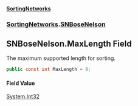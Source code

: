 #### [SortingNetworks](./index.md 'index')
### [SortingNetworks](./SortingNetworks.md 'SortingNetworks').[SNBoseNelson](./SortingNetworks-SNBoseNelson.md 'SortingNetworks.SNBoseNelson')
## SNBoseNelson.MaxLength Field
The maximum supported length for sorting.  
```csharp
public const int MaxLength = 8;
```
#### Field Value
[System.Int32](https://docs.microsoft.com/en-us/dotnet/api/System.Int32 'System.Int32')  
